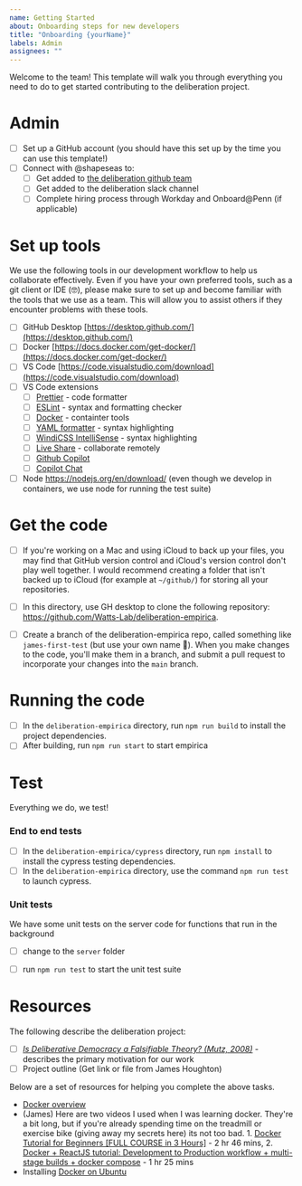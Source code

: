 ```yaml
---
name: Getting Started
about: Onboarding steps for new developers
title: "Onboarding {yourName}"
labels: Admin
assignees: ""
---
```


Welcome to the team! This template will walk you through everything you need to do to get started contributing to the deliberation project.

# Admin

- [ ] Set up a GitHub account (you should have this set up by the time you can use this template!)
- [ ] Connect with @shapeseas to:
  - [ ] Get added to [the deliberation github team](https://github.com/orgs/Watts-Lab/teams/deliberation/)
  - [ ] Get added to the deliberation slack channel
  - [ ] Complete hiring process through Workday and Onboard@Penn (if applicable)

# Set up tools

We use the following tools in our development workflow to help us collaborate effectively. Even if you have your own preferred tools, such as a git client or IDE (🤓), please make sure to set up and become familiar with the tools that we use as a team. This will allow you to assist others if they encounter problems with these tools.

- [ ] GitHub Desktop [https://desktop.github.com/](https://desktop.github.com/)
- [ ] Docker [https://docs.docker.com/get-docker/](https://docs.docker.com/get-docker/) </br>
- [ ] VS Code [https://code.visualstudio.com/download](https://code.visualstudio.com/download)
- [ ] VS Code extensions
  - [ ] [Prettier](https://marketplace.visualstudio.com/items?itemName=esbenp.prettier-vscode) - code formatter
  - [ ] [ESLint](https://marketplace.visualstudio.com/items?itemName=dbaeumer.vscode-eslint) - syntax and formatting checker
  - [ ] [Docker](https://marketplace.visualstudio.com/items?itemName=ms-azuretools.vscode-docker) - containter tools
  - [ ] [YAML formatter](https://marketplace.visualstudio.com/items?itemName=redhat.vscode-yaml) - syntax highlighting
  - [ ] [WindiCSS IntelliSense](https://marketplace.visualstudio.com/items?itemName=voorjaar.windicss-intellisense) - syntax highlighting
  - [ ] [Live Share](https://marketplace.visualstudio.com/items?itemName=MS-vsliveshare.vsliveshare) - collaborate remotely
  - [ ] [Github Copilot](https://marketplace.visualstudio.com/items?itemName=GitHub.copilot)
  - [ ] [Copilot Chat](https://marketplace.visualstudio.com/items?itemName=GitHub.copilot-chat)
- [ ] Node https://nodejs.org/en/download/ (even though we develop in containers, we use node for running the test suite)

# Get the code

- [ ] If you're working on a Mac and using iCloud to back up your files, you may find that GitHub version control and iCloud's version control don't play well together. I would recommend creating a folder that isn't backed up to iCloud (for example at `~/github/`) for storing all your repositories.

- [ ] In this directory, use GH desktop to clone the following repository: https://github.com/Watts-Lab/deliberation-empirica.
- [ ] Create a branch of the deliberation-empirica repo, called something like `james-first-test` (but use your own name 🤔). When you make changes to the code, you'll make them in a branch, and submit a pull request to incorporate your changes into the `main` branch.



# Running the code
- [ ] In the `deliberation-empirica` directory, run `npm run build` to install the project dependencies.
- [ ] After building, run `npm run start` to start empirica

# Test

Everything we do, we test!

### End to end tests
- [ ] In the `deliberation-empirica/cypress` directory, run `npm install` to install the cypress testing dependencies.
- [ ] In the `deliberation-empirica` directory, use the command `npm run test` to launch cypress.

### Unit tests
We have some unit tests on the server code for functions that run in the background
- [ ] change to the `server` folder
- [ ] run `npm run test` to start the unit test suite


# Resources

The following describe the deliberation project:

- [ ] [_Is Deliberative Democracy a Falsifiable Theory? (Mutz, 2008)_](https://paperpile.com/shared/2nL9j6) - describes the primary motivation for our work
- [ ] Project outline (Get link or file from James Houghton)

Below are a set of resources for helping you complete the above tasks.

- [Docker overview](https://www.youtube.com/watch?v=gAkwW2tuIqE)
- (James) Here are two videos I used when I was learning docker. They're a bit long, but if you're already spending time on the treadmill or exercise bike (giving away my secrets here) its not too bad. 1. [Docker Tutorial for Beginners [FULL COURSE in 3 Hours]](https://www.youtube.com/watch?v=3c-iBn73dDE) - 2 hr 46 mins, 2. [Docker + ReactJS tutorial: Development to Production workflow + multi-stage builds + docker compose](https://www.youtube.com/watch?v=3xDAU5cvi5E) - 1 hr 25 mins
- Installing [Docker on Ubuntu](https://www.digitalocean.com/community/tutorials/how-to-install-and-use-docker-on-ubuntu-20-04)

